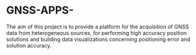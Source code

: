 # GNSS-APPS-
The aim of this project is to provide a platform for the acquisition of GNSS data from heterogeneous sources, for performing high accuracy position solutions and building data visualizations concerning positioning error and solution accuracy.
